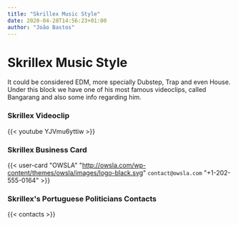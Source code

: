 ```yaml
---
title: "Skrillex Music Style"
date: 2020-04-28T14:56:23+01:00
author: "João Bastos"
---
```


# Skrillex Music Style

It could be considered EDM, more specially Dubstep, Trap and even House.
Under this block we have one of his most famous videoclips, called Bangarang and also some info regarding him.

### Skrillex Videoclip

{{< youtube YJVmu6yttiw >}}

### Skrillex Business Card

{{< user-card "OWSLA" "http://owsla.com/wp-content/themes/owsla/images/logo-black.svg" `contact@owsla.com` "+1-202-555-0164" >}}


### Skrillex's Portuguese Politicians Contacts

{{< contacts >}}
